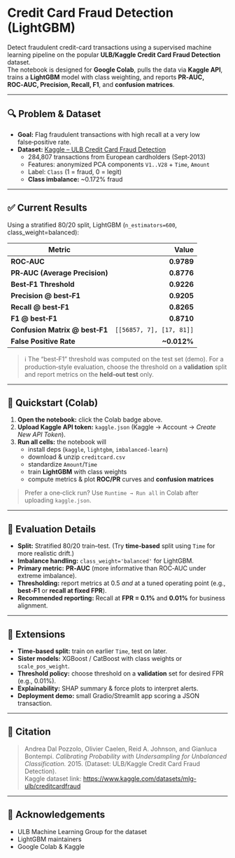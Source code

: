 # Credit Card Fraud Detection (LightGBM)

Detect fraudulent credit-card transactions using a supervised machine learning pipeline on the popular **ULB/Kaggle Credit Card Fraud Detection** dataset.  
The notebook is designed for **Google Colab**, pulls the data via **Kaggle API**, trains a **LightGBM** model with class weighting, and reports **PR‑AUC, ROC‑AUC, Precision, Recall, F1**, and **confusion matrices**.

---

## 🔍 Problem & Dataset

- **Goal:** Flag fraudulent transactions with high recall at a very low false‑positive rate.  
- **Dataset:** [Kaggle – ULB Credit Card Fraud Detection](https://www.kaggle.com/datasets/mlg-ulb/creditcardfraud)  
  - 284,807 transactions from European cardholders (Sept‑2013)  
  - Features: anonymized PCA components `V1..V28` + `Time`, `Amount`  
  - Label: `Class` (1 = fraud, 0 = legit)  
  - **Class imbalance:** ~0.172% fraud

---

## ✅ Current Results 

Using a stratified 80/20 split, LightGBM (`n_estimators=600`, class_weight=balanced):

| Metric | Value |
|---|---:|
| **ROC‑AUC** | **0.9789** |
| **PR‑AUC (Average Precision)** | **0.8776** |
| **Best‑F1 Threshold** | **0.9226** |
| **Precision @ best‑F1** | **0.9205** |
| **Recall @ best‑F1** | **0.8265** |
| **F1 @ best‑F1** | **0.8710** |
| **Confusion Matrix @ best‑F1** | `[[56857, 7], [17, 81]]` |
| **False Positive Rate** | **~0.012%** |

> ℹ️ The “best‑F1” threshold was computed on the test set (demo). For a production‑style evaluation, choose the threshold on a **validation** split and report metrics on the **held‑out test** only.

---

## 🚀 Quickstart (Colab)

1. **Open the notebook:** click the Colab badge above.  
2. **Upload Kaggle API token:** `kaggle.json` (Kaggle → Account → *Create New API Token*).  
3. **Run all cells:** the notebook will
   - install deps (`kaggle`, `lightgbm`, `imbalanced-learn`)
   - download & unzip `creditcard.csv`
   - standardize `Amount`/`Time`
   - train **LightGBM** with class weights
   - compute metrics & plot **ROC/PR** curves and **confusion matrices**
   
> Prefer a one‑click run? Use `Runtime → Run all` in Colab after uploading `kaggle.json`.

---

## 🧪 Evaluation Details

- **Split:** Stratified 80/20 train–test. (Try **time‑based** split using `Time` for more realistic drift.)  
- **Imbalance handling:** `class_weight='balanced'` for LightGBM.  
- **Primary metric:** **PR‑AUC** (more informative than ROC‑AUC under extreme imbalance).  
- **Thresholding:** report metrics at 0.5 *and* at a tuned operating point (e.g., **best‑F1** or **recall at fixed FPR**).  
- **Recommended reporting:** Recall at **FPR = 0.1%** and **0.01%** for business alignment.

---


## 🔁 Extensions

- **Time‑based split:** train on earlier `Time`, test on later.  
- **Sister models:** XGBoost / CatBoost with class weights or `scale_pos_weight`.  
- **Threshold policy:** choose threshold on a **validation** set for desired FPR (e.g., 0.01%).  
- **Explainability:** SHAP summary & force plots to interpret alerts.  
- **Deployment demo:** small Gradio/Streamlit app scoring a JSON transaction.

---

## 📝 Citation

> Andrea Dal Pozzolo, Olivier Caelen, Reid A. Johnson, and Gianluca Bontempi. *Calibrating Probability with Undersampling for Unbalanced Classification.* 2015. (Dataset: ULB/Kaggle Credit Card Fraud Detection).  
> Kaggle dataset link: https://www.kaggle.com/datasets/mlg-ulb/creditcardfraud

---

## 🙌 Acknowledgements

- ULB Machine Learning Group for the dataset
- LightGBM maintainers
- Google Colab & Kaggle
